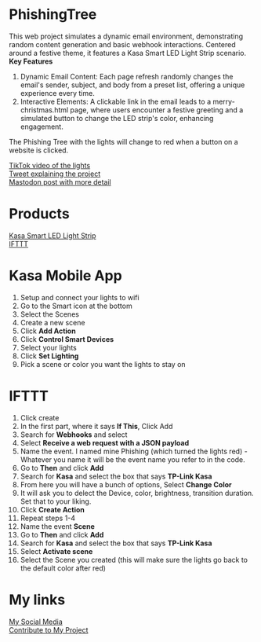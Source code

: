 
# PhishingTree
This web project simulates a dynamic email environment, demonstrating random content generation and basic webhook interactions. Centered around a festive theme, it features a Kasa Smart LED Light Strip scenario.
**Key Features**
1. Dynamic Email Content: Each page refresh randomly changes the email's sender, subject, and body from a preset list, offering a unique experience every time.
2. Interactive Elements: A clickable link in the email leads to a merry-christmas.html page, where users encounter a festive greeting and a simulated button to change the LED strip's color, enhancing engagement.
   
The Phishing Tree with the lights will change to red when a button on a website is clicked.

[TikTok video of the lights](https://www.tiktok.com/t/ZT8Pdtcgc/)\
[Tweet explaining the project](https://x.com/_sysengineer/status/1729919494229721144?s=46&t=grcgBMvw5EVBx5CiAuSwZg)\
[Mastodon post with more detail](https://infosec.exchange/@Sysengineer/111495441015104865)

# Products
[Kasa Smart LED Light Strip](https://a.co/d/0Jql6Av)\
[IFTTT](https://ifttt.com/)

# Kasa Mobile App
1. Setup and connect your lights to wifi
2. Go to the Smart icon at the bottom
3. Select the Scenes
4. Create a new scene
5. Click **Add Action**
6. Click **Control Smart Devices**
7. Select your lights
8. Click **Set Lighting**
9. Pick a scene or color you want the lights to stay on

# IFTTT
1. Click create
2. In the first part, where it says **If This**, Click Add
3. Search for **Webhooks** and select
4. Select **Receive a web request with a JSON payload**
5. Name the event. I named mine Phishing (which turned the lights red) - Whatever you name it will be the event name you refer to in the code.
6. Go to **Then** and click **Add**
7. Search for **Kasa** and select the box that says **TP-Link Kasa**
8. From here you will have a bunch of options, Select **Change Color**
9. It will ask you to delect the Device, color, brightness, transition duration. Set that to your liking.
10. Click **Create Action**
11. Repeat steps 1-4
12. Name the event **Scene**
13. Go to **Then** and click **Add**
14. Search for **Kasa** and select the box that says **TP-Link Kasa**
15. Select **Activate scene**
16. Select the Scene you created (this will make sure the lights go back to the default color after red)


# My links
[My Social Media](https://beacons.ai/sysengineer)\
[Contribute to My Project](https://www.buymeacoffee.com/sysengineer)
